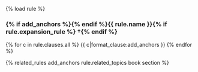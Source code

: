 {% load rule %}
### {% if add_anchors %}<a id="{{ rule.anchor_id }}"></a>{% endif %}{{ rule.name }}{% if rule.expansion_rule %} †{% endif %}
{% for c in rule.clauses.all %}
{{ c|format_clause:add_anchors }}
{% endfor %}

{% related_rules add_anchors rule.related_topics book section %}
